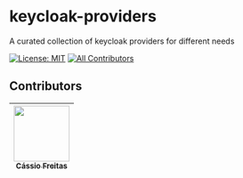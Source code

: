 # keycloak-providers
A curated collection of keycloak providers for different needs

[![License: MIT](https://img.shields.io/badge/License-MIT-yellow.svg)](https://opensource.org/licenses/MIT)
[![All Contributors](https://img.shields.io/badge/all_contributors-2-orange.svg?style=flat-square)](#contributors)

## Contributors

<!-- ALL-CONTRIBUTORS-LIST:START - Do not remove or modify this section -->

<!-- prettier-ignore -->
| [<img src="https://avatars0.githubusercontent.com/u/9999999?v=4" width="100px;"/><br /><sub><b>Cássio Freitas</b></sub>](https://github.com/xxxxxxxxxx)<br/> |
| :---: |

<!-- ALL-CONTRIBUTORS-LIST:END -->
